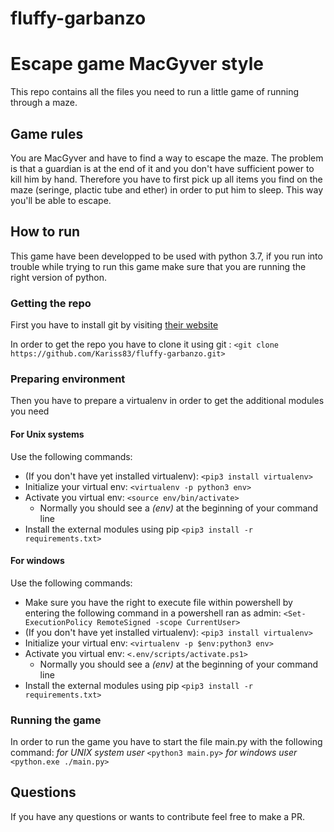 # fluffy-garbanzo
# Escape game MacGyver style
This repo contains all the files you need to run a little game of running through a maze.

## Game rules

You are MacGyver and have to find a way to escape the maze.
The problem is that a guardian is at the end of it and you don't have sufficient power to kill him by hand.
Therefore you have to first pick up all items you find on the maze (seringe, plactic tube and ether) in order to put him
to sleep.
This way you'll be able to escape.

## How to run
This game have been developped to be used with python 3.7, if you run into trouble while trying to run this game make 
sure that you are running the right version of python.

### Getting the repo
First you have to install git by visiting [their website](https://git-scm.com/)

In order to get the repo you have to clone it using git :
`<git clone https://github.com/Kariss83/fluffy-garbanzo.git>`

### Preparing environment
Then you have to prepare a virtualenv in order to get the additional modules you need

#### For Unix systems
Use the following commands:
* (If you don't have yet installed virtualenv):
`<pip3 install virtualenv>`
* Initialize your virtual env:
`<virtualenv -p python3 env>`
* Activate you virtual env:
`<source env/bin/activate>`
	* Normally you should see a *(env)* at the beginning of your command line
* Install the external modules using pip
`<pip3 install -r requirements.txt>`
 
#### For windows
Use the following commands:
* Make sure you have the right to execute file within powershell by entering the following command in a powershell ran as admin:
`<Set-ExecutionPolicy RemoteSigned -scope CurrentUser>`
* (If you don't have yet installed virtualenv):
`<pip3 install virtualenv>`
* Initialize your virtual env:
`<virtualenv -p $env:python3 env>`
* Activate you virtual env:
`<.env/scripts/activate.ps1>`
	* Normally you should see a *(env)* at the beginning of your command line
* Install the external modules using pip
`<pip3 install -r requirements.txt>`
 


### Running the game
In order to run the game you have to start the file main.py with the following command:
*for UNIX system user*
`<python3 main.py>`
*for windows user*
`<python.exe ./main.py>`

## Questions
If you have any questions or wants to contribute feel free to make a PR.

